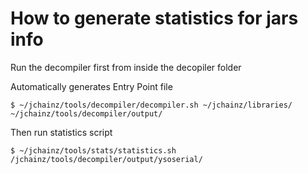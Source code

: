 # How to generate statistics for jars info

Run the decompiler first from inside the decopiler folder

Automatically generates Entry Point file

`$ ~/jchainz/tools/decompiler/decompiler.sh ~/jchainz/libraries/ ~/jchainz/tools/decompiler/output/`

Then run statistics script

`$ ~/jchainz/tools/stats/statistics.sh /jchainz/tools/decompiler/output/ysoserial/`
